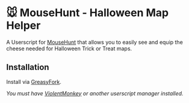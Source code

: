 # 🐭️ MouseHunt - Halloween Map Helper

A Userscript for [MouseHunt](https://mousehuntgame.com) that allows you to easily see and equip the cheese needed for Halloween Trick or Treat maps.

## Installation

Install via [GreasyFork](https://greasyfork.org/en/scripts/452996-mousehunt-halloween-map-helper).

*You must have [ViolentMonkey](https://violentmonkey.github.io/) or another userscript manager installed.*

